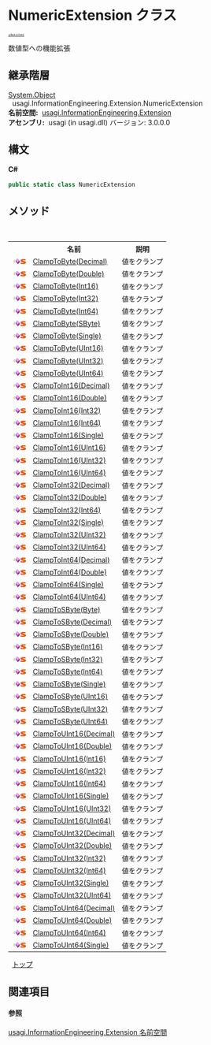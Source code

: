 # NumericExtension クラス

<div style="font-size:30%"><a href="https://github.com/usagi/usagi.cs/blob/master/docs/Home.md">≪Back to Home</a></div> 

数値型への機能拡張


## 継承階層
<a href="http://msdn2.microsoft.com/ja-jp/library/e5kfa45b" target="_blank">System.Object</a><br />&nbsp;&nbsp;usagi.InformationEngineering.Extension.NumericExtension<br /><strong>名前空間:</strong>
&nbsp;<a href="N_usagi_InformationEngineering_Extension.md">usagi.InformationEngineering.Extension</a><br /><strong>アセンブリ:</strong>
&nbsp;usagi (in usagi.dll) バージョン: 3.0.0.0

## 構文

**C#**<br />
``` C#
public static class NumericExtension
```


## メソッド
&nbsp;<table><tr><th></th><th>名前</th><th>説明</th></tr><tr><td>![Public メソッド](media/pubmethod.gif "Public メソッド")![静的メンバー](media/static.gif "静的メンバー")</td><td><a href="M_usagi_InformationEngineering_Extension_NumericExtension_ClampToByte.md">ClampToByte(Decimal)</a></td><td>
値をクランプ</td></tr><tr><td>![Public メソッド](media/pubmethod.gif "Public メソッド")![静的メンバー](media/static.gif "静的メンバー")</td><td><a href="M_usagi_InformationEngineering_Extension_NumericExtension_ClampToByte_1.md">ClampToByte(Double)</a></td><td>
値をクランプ</td></tr><tr><td>![Public メソッド](media/pubmethod.gif "Public メソッド")![静的メンバー](media/static.gif "静的メンバー")</td><td><a href="M_usagi_InformationEngineering_Extension_NumericExtension_ClampToByte_2.md">ClampToByte(Int16)</a></td><td>
値をクランプ</td></tr><tr><td>![Public メソッド](media/pubmethod.gif "Public メソッド")![静的メンバー](media/static.gif "静的メンバー")</td><td><a href="M_usagi_InformationEngineering_Extension_NumericExtension_ClampToByte_3.md">ClampToByte(Int32)</a></td><td>
値をクランプ</td></tr><tr><td>![Public メソッド](media/pubmethod.gif "Public メソッド")![静的メンバー](media/static.gif "静的メンバー")</td><td><a href="M_usagi_InformationEngineering_Extension_NumericExtension_ClampToByte_4.md">ClampToByte(Int64)</a></td><td>
値をクランプ</td></tr><tr><td>![Public メソッド](media/pubmethod.gif "Public メソッド")![静的メンバー](media/static.gif "静的メンバー")</td><td><a href="M_usagi_InformationEngineering_Extension_NumericExtension_ClampToByte_5.md">ClampToByte(SByte)</a></td><td>
値をクランプ</td></tr><tr><td>![Public メソッド](media/pubmethod.gif "Public メソッド")![静的メンバー](media/static.gif "静的メンバー")</td><td><a href="M_usagi_InformationEngineering_Extension_NumericExtension_ClampToByte_6.md">ClampToByte(Single)</a></td><td>
値をクランプ</td></tr><tr><td>![Public メソッド](media/pubmethod.gif "Public メソッド")![静的メンバー](media/static.gif "静的メンバー")</td><td><a href="M_usagi_InformationEngineering_Extension_NumericExtension_ClampToByte_7.md">ClampToByte(UInt16)</a></td><td>
値をクランプ</td></tr><tr><td>![Public メソッド](media/pubmethod.gif "Public メソッド")![静的メンバー](media/static.gif "静的メンバー")</td><td><a href="M_usagi_InformationEngineering_Extension_NumericExtension_ClampToByte_8.md">ClampToByte(UInt32)</a></td><td>
値をクランプ</td></tr><tr><td>![Public メソッド](media/pubmethod.gif "Public メソッド")![静的メンバー](media/static.gif "静的メンバー")</td><td><a href="M_usagi_InformationEngineering_Extension_NumericExtension_ClampToByte_9.md">ClampToByte(UInt64)</a></td><td>
値をクランプ</td></tr><tr><td>![Public メソッド](media/pubmethod.gif "Public メソッド")![静的メンバー](media/static.gif "静的メンバー")</td><td><a href="M_usagi_InformationEngineering_Extension_NumericExtension_ClampToInt16.md">ClampToInt16(Decimal)</a></td><td>
値をクランプ</td></tr><tr><td>![Public メソッド](media/pubmethod.gif "Public メソッド")![静的メンバー](media/static.gif "静的メンバー")</td><td><a href="M_usagi_InformationEngineering_Extension_NumericExtension_ClampToInt16_1.md">ClampToInt16(Double)</a></td><td>
値をクランプ</td></tr><tr><td>![Public メソッド](media/pubmethod.gif "Public メソッド")![静的メンバー](media/static.gif "静的メンバー")</td><td><a href="M_usagi_InformationEngineering_Extension_NumericExtension_ClampToInt16_2.md">ClampToInt16(Int32)</a></td><td>
値をクランプ</td></tr><tr><td>![Public メソッド](media/pubmethod.gif "Public メソッド")![静的メンバー](media/static.gif "静的メンバー")</td><td><a href="M_usagi_InformationEngineering_Extension_NumericExtension_ClampToInt16_3.md">ClampToInt16(Int64)</a></td><td>
値をクランプ</td></tr><tr><td>![Public メソッド](media/pubmethod.gif "Public メソッド")![静的メンバー](media/static.gif "静的メンバー")</td><td><a href="M_usagi_InformationEngineering_Extension_NumericExtension_ClampToInt16_4.md">ClampToInt16(Single)</a></td><td>
値をクランプ</td></tr><tr><td>![Public メソッド](media/pubmethod.gif "Public メソッド")![静的メンバー](media/static.gif "静的メンバー")</td><td><a href="M_usagi_InformationEngineering_Extension_NumericExtension_ClampToInt16_5.md">ClampToInt16(UInt16)</a></td><td>
値をクランプ</td></tr><tr><td>![Public メソッド](media/pubmethod.gif "Public メソッド")![静的メンバー](media/static.gif "静的メンバー")</td><td><a href="M_usagi_InformationEngineering_Extension_NumericExtension_ClampToInt16_6.md">ClampToInt16(UInt32)</a></td><td>
値をクランプ</td></tr><tr><td>![Public メソッド](media/pubmethod.gif "Public メソッド")![静的メンバー](media/static.gif "静的メンバー")</td><td><a href="M_usagi_InformationEngineering_Extension_NumericExtension_ClampToInt16_7.md">ClampToInt16(UInt64)</a></td><td>
値をクランプ</td></tr><tr><td>![Public メソッド](media/pubmethod.gif "Public メソッド")![静的メンバー](media/static.gif "静的メンバー")</td><td><a href="M_usagi_InformationEngineering_Extension_NumericExtension_ClampToInt32.md">ClampToInt32(Decimal)</a></td><td>
値をクランプ</td></tr><tr><td>![Public メソッド](media/pubmethod.gif "Public メソッド")![静的メンバー](media/static.gif "静的メンバー")</td><td><a href="M_usagi_InformationEngineering_Extension_NumericExtension_ClampToInt32_1.md">ClampToInt32(Double)</a></td><td>
値をクランプ</td></tr><tr><td>![Public メソッド](media/pubmethod.gif "Public メソッド")![静的メンバー](media/static.gif "静的メンバー")</td><td><a href="M_usagi_InformationEngineering_Extension_NumericExtension_ClampToInt32_2.md">ClampToInt32(Int64)</a></td><td>
値をクランプ</td></tr><tr><td>![Public メソッド](media/pubmethod.gif "Public メソッド")![静的メンバー](media/static.gif "静的メンバー")</td><td><a href="M_usagi_InformationEngineering_Extension_NumericExtension_ClampToInt32_3.md">ClampToInt32(Single)</a></td><td>
値をクランプ</td></tr><tr><td>![Public メソッド](media/pubmethod.gif "Public メソッド")![静的メンバー](media/static.gif "静的メンバー")</td><td><a href="M_usagi_InformationEngineering_Extension_NumericExtension_ClampToInt32_4.md">ClampToInt32(UInt32)</a></td><td>
値をクランプ</td></tr><tr><td>![Public メソッド](media/pubmethod.gif "Public メソッド")![静的メンバー](media/static.gif "静的メンバー")</td><td><a href="M_usagi_InformationEngineering_Extension_NumericExtension_ClampToInt32_5.md">ClampToInt32(UInt64)</a></td><td>
値をクランプ</td></tr><tr><td>![Public メソッド](media/pubmethod.gif "Public メソッド")![静的メンバー](media/static.gif "静的メンバー")</td><td><a href="M_usagi_InformationEngineering_Extension_NumericExtension_ClampToInt64.md">ClampToInt64(Decimal)</a></td><td>
値をクランプ</td></tr><tr><td>![Public メソッド](media/pubmethod.gif "Public メソッド")![静的メンバー](media/static.gif "静的メンバー")</td><td><a href="M_usagi_InformationEngineering_Extension_NumericExtension_ClampToInt64_1.md">ClampToInt64(Double)</a></td><td>
値をクランプ</td></tr><tr><td>![Public メソッド](media/pubmethod.gif "Public メソッド")![静的メンバー](media/static.gif "静的メンバー")</td><td><a href="M_usagi_InformationEngineering_Extension_NumericExtension_ClampToInt64_2.md">ClampToInt64(Single)</a></td><td>
値をクランプ</td></tr><tr><td>![Public メソッド](media/pubmethod.gif "Public メソッド")![静的メンバー](media/static.gif "静的メンバー")</td><td><a href="M_usagi_InformationEngineering_Extension_NumericExtension_ClampToInt64_3.md">ClampToInt64(UInt64)</a></td><td>
値をクランプ</td></tr><tr><td>![Public メソッド](media/pubmethod.gif "Public メソッド")![静的メンバー](media/static.gif "静的メンバー")</td><td><a href="M_usagi_InformationEngineering_Extension_NumericExtension_ClampToSByte.md">ClampToSByte(Byte)</a></td><td>
値をクランプ</td></tr><tr><td>![Public メソッド](media/pubmethod.gif "Public メソッド")![静的メンバー](media/static.gif "静的メンバー")</td><td><a href="M_usagi_InformationEngineering_Extension_NumericExtension_ClampToSByte_1.md">ClampToSByte(Decimal)</a></td><td>
値をクランプ</td></tr><tr><td>![Public メソッド](media/pubmethod.gif "Public メソッド")![静的メンバー](media/static.gif "静的メンバー")</td><td><a href="M_usagi_InformationEngineering_Extension_NumericExtension_ClampToSByte_2.md">ClampToSByte(Double)</a></td><td>
値をクランプ</td></tr><tr><td>![Public メソッド](media/pubmethod.gif "Public メソッド")![静的メンバー](media/static.gif "静的メンバー")</td><td><a href="M_usagi_InformationEngineering_Extension_NumericExtension_ClampToSByte_3.md">ClampToSByte(Int16)</a></td><td>
値をクランプ</td></tr><tr><td>![Public メソッド](media/pubmethod.gif "Public メソッド")![静的メンバー](media/static.gif "静的メンバー")</td><td><a href="M_usagi_InformationEngineering_Extension_NumericExtension_ClampToSByte_4.md">ClampToSByte(Int32)</a></td><td>
値をクランプ</td></tr><tr><td>![Public メソッド](media/pubmethod.gif "Public メソッド")![静的メンバー](media/static.gif "静的メンバー")</td><td><a href="M_usagi_InformationEngineering_Extension_NumericExtension_ClampToSByte_5.md">ClampToSByte(Int64)</a></td><td>
値をクランプ</td></tr><tr><td>![Public メソッド](media/pubmethod.gif "Public メソッド")![静的メンバー](media/static.gif "静的メンバー")</td><td><a href="M_usagi_InformationEngineering_Extension_NumericExtension_ClampToSByte_6.md">ClampToSByte(Single)</a></td><td>
値をクランプ</td></tr><tr><td>![Public メソッド](media/pubmethod.gif "Public メソッド")![静的メンバー](media/static.gif "静的メンバー")</td><td><a href="M_usagi_InformationEngineering_Extension_NumericExtension_ClampToSByte_7.md">ClampToSByte(UInt16)</a></td><td>
値をクランプ</td></tr><tr><td>![Public メソッド](media/pubmethod.gif "Public メソッド")![静的メンバー](media/static.gif "静的メンバー")</td><td><a href="M_usagi_InformationEngineering_Extension_NumericExtension_ClampToSByte_8.md">ClampToSByte(UInt32)</a></td><td>
値をクランプ</td></tr><tr><td>![Public メソッド](media/pubmethod.gif "Public メソッド")![静的メンバー](media/static.gif "静的メンバー")</td><td><a href="M_usagi_InformationEngineering_Extension_NumericExtension_ClampToSByte_9.md">ClampToSByte(UInt64)</a></td><td>
値をクランプ</td></tr><tr><td>![Public メソッド](media/pubmethod.gif "Public メソッド")![静的メンバー](media/static.gif "静的メンバー")</td><td><a href="M_usagi_InformationEngineering_Extension_NumericExtension_ClampToUInt16.md">ClampToUInt16(Decimal)</a></td><td>
値をクランプ</td></tr><tr><td>![Public メソッド](media/pubmethod.gif "Public メソッド")![静的メンバー](media/static.gif "静的メンバー")</td><td><a href="M_usagi_InformationEngineering_Extension_NumericExtension_ClampToUInt16_1.md">ClampToUInt16(Double)</a></td><td>
値をクランプ</td></tr><tr><td>![Public メソッド](media/pubmethod.gif "Public メソッド")![静的メンバー](media/static.gif "静的メンバー")</td><td><a href="M_usagi_InformationEngineering_Extension_NumericExtension_ClampToUInt16_2.md">ClampToUInt16(Int16)</a></td><td>
値をクランプ</td></tr><tr><td>![Public メソッド](media/pubmethod.gif "Public メソッド")![静的メンバー](media/static.gif "静的メンバー")</td><td><a href="M_usagi_InformationEngineering_Extension_NumericExtension_ClampToUInt16_3.md">ClampToUInt16(Int32)</a></td><td>
値をクランプ</td></tr><tr><td>![Public メソッド](media/pubmethod.gif "Public メソッド")![静的メンバー](media/static.gif "静的メンバー")</td><td><a href="M_usagi_InformationEngineering_Extension_NumericExtension_ClampToUInt16_4.md">ClampToUInt16(Int64)</a></td><td>
値をクランプ</td></tr><tr><td>![Public メソッド](media/pubmethod.gif "Public メソッド")![静的メンバー](media/static.gif "静的メンバー")</td><td><a href="M_usagi_InformationEngineering_Extension_NumericExtension_ClampToUInt16_5.md">ClampToUInt16(Single)</a></td><td>
値をクランプ</td></tr><tr><td>![Public メソッド](media/pubmethod.gif "Public メソッド")![静的メンバー](media/static.gif "静的メンバー")</td><td><a href="M_usagi_InformationEngineering_Extension_NumericExtension_ClampToUInt16_6.md">ClampToUInt16(UInt32)</a></td><td>
値をクランプ</td></tr><tr><td>![Public メソッド](media/pubmethod.gif "Public メソッド")![静的メンバー](media/static.gif "静的メンバー")</td><td><a href="M_usagi_InformationEngineering_Extension_NumericExtension_ClampToUInt16_7.md">ClampToUInt16(UInt64)</a></td><td>
値をクランプ</td></tr><tr><td>![Public メソッド](media/pubmethod.gif "Public メソッド")![静的メンバー](media/static.gif "静的メンバー")</td><td><a href="M_usagi_InformationEngineering_Extension_NumericExtension_ClampToUInt32.md">ClampToUInt32(Decimal)</a></td><td>
値をクランプ</td></tr><tr><td>![Public メソッド](media/pubmethod.gif "Public メソッド")![静的メンバー](media/static.gif "静的メンバー")</td><td><a href="M_usagi_InformationEngineering_Extension_NumericExtension_ClampToUInt32_1.md">ClampToUInt32(Double)</a></td><td>
値をクランプ</td></tr><tr><td>![Public メソッド](media/pubmethod.gif "Public メソッド")![静的メンバー](media/static.gif "静的メンバー")</td><td><a href="M_usagi_InformationEngineering_Extension_NumericExtension_ClampToUInt32_2.md">ClampToUInt32(Int32)</a></td><td>
値をクランプ</td></tr><tr><td>![Public メソッド](media/pubmethod.gif "Public メソッド")![静的メンバー](media/static.gif "静的メンバー")</td><td><a href="M_usagi_InformationEngineering_Extension_NumericExtension_ClampToUInt32_3.md">ClampToUInt32(Int64)</a></td><td>
値をクランプ</td></tr><tr><td>![Public メソッド](media/pubmethod.gif "Public メソッド")![静的メンバー](media/static.gif "静的メンバー")</td><td><a href="M_usagi_InformationEngineering_Extension_NumericExtension_ClampToUInt32_4.md">ClampToUInt32(Single)</a></td><td>
値をクランプ</td></tr><tr><td>![Public メソッド](media/pubmethod.gif "Public メソッド")![静的メンバー](media/static.gif "静的メンバー")</td><td><a href="M_usagi_InformationEngineering_Extension_NumericExtension_ClampToUInt32_5.md">ClampToUInt32(UInt64)</a></td><td>
値をクランプ</td></tr><tr><td>![Public メソッド](media/pubmethod.gif "Public メソッド")![静的メンバー](media/static.gif "静的メンバー")</td><td><a href="M_usagi_InformationEngineering_Extension_NumericExtension_ClampToUInt64.md">ClampToUInt64(Decimal)</a></td><td>
値をクランプ</td></tr><tr><td>![Public メソッド](media/pubmethod.gif "Public メソッド")![静的メンバー](media/static.gif "静的メンバー")</td><td><a href="M_usagi_InformationEngineering_Extension_NumericExtension_ClampToUInt64_1.md">ClampToUInt64(Double)</a></td><td>
値をクランプ</td></tr><tr><td>![Public メソッド](media/pubmethod.gif "Public メソッド")![静的メンバー](media/static.gif "静的メンバー")</td><td><a href="M_usagi_InformationEngineering_Extension_NumericExtension_ClampToUInt64_2.md">ClampToUInt64(Int64)</a></td><td>
値をクランプ</td></tr><tr><td>![Public メソッド](media/pubmethod.gif "Public メソッド")![静的メンバー](media/static.gif "静的メンバー")</td><td><a href="M_usagi_InformationEngineering_Extension_NumericExtension_ClampToUInt64_3.md">ClampToUInt64(Single)</a></td><td>
値をクランプ</td></tr></table>&nbsp;
<a href="#numericextension-クラス">トップ</a>

## 関連項目


#### 参照
<a href="N_usagi_InformationEngineering_Extension.md">usagi.InformationEngineering.Extension 名前空間</a><br />